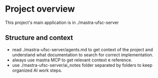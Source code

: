 # Project overview

This project's main application is in ./mastra-ufsc-server

## Structure and context

- read ./mastra-ufsc-server/agents.md to get context of the project and understand what documentation to search for correct implementation.
- always use mastra MCP to get relevant context e reference.
- use ./mastra-ufsc-server/ai_notes folder separated by folders to keep organized AI work steps.